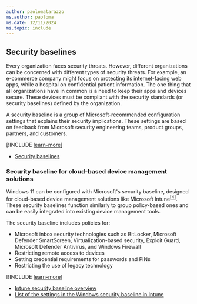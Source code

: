 ```yaml
---
author: paolomatarazzo
ms.author: paoloma
ms.date: 12/11/2024
ms.topic: include
---
```


## Security baselines

Every organization faces security threats. However, different organizations can be concerned with different types of security threats. For example, an e-commerce company might focus on protecting its internet-facing web apps, while a hospital on confidential patient information. The one thing that all organizations have in common is a need to keep their apps and devices secure. These devices must be compliant with the security standards (or security baselines) defined by the organization.

A security baseline is a group of Microsoft-recommended configuration settings that explains their security implications. These settings are based on feedback from Microsoft security engineering teams, product groups, partners, and customers.

[!INCLUDE [learn-more](learn-more.md)]

- [Security baselines](/windows/security/operating-system-security/device-management/windows-security-configuration-framework/windows-security-baselines)

### Security baseline for cloud-based device management solutions

Windows 11 can be configured with Microsoft's security baseline, designed for cloud-based device management solutions like Microsoft Intune<sup>[\[4\]](../conclusion.md#footnote4)</sup>. These security baselines function similarly to group policy-based ones and can be easily integrated into existing device management tools.

The security baseline includes policies for:

- Microsoft inbox security technologies such as BitLocker, Microsoft Defender SmartScreen, Virtualization-based security, Exploit Guard, Microsoft Defender Antivirus, and Windows Firewall
- Restricting remote access to devices
- Setting credential requirements for passwords and PINs
- Restricting the use of legacy technology

[!INCLUDE [learn-more](learn-more.md)]

- [Intune security baseline overview](/mem/intune/protect/security-baselines)
- [List of the settings in the Windows security baseline in Intune](/mem/intune/protect/security-baseline-settings-mdm-all)
